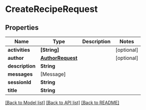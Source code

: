 # CreateRecipeRequest

## Properties
Name | Type | Description | Notes
------------ | ------------- | ------------- | -------------
**activities** | **[String]** |  | [optional] 
**author** | [**AuthorRequest**](AuthorRequest.md) |  | [optional] 
**description** | **String** |  | 
**messages** | [Message] |  | 
**sessionId** | **String** |  | 
**title** | **String** |  | 

[[Back to Model list]](../README.md#documentation-for-models) [[Back to API list]](../README.md#documentation-for-api-endpoints) [[Back to README]](../README.md)


